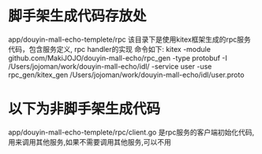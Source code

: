 # 脚手架生成代码存放处
app/douyin-mall-echo-templete/rpc
该目录下是使用kitex框架生成的rpc服务代码，包含服务定义, rpc handler的实现
命令如下:
kitex -module github.com/MakiJOJO/douyin-mall-echo/rpc_gen -type protobuf -I /Users/jojoman/work/douyin-mall-echo/idl/ -service user -use rpc_gen/kitex_gen /Users/jojoman/work/douyin-mall-echo/idl/user.proto


# 以下为非脚手架生成代码
app/douyin-mall-echo-templete/rpc/client.go 
是rpc服务的客户端初始化代码,用来调用其他服务,如果不需要调用其他服务,可以不用